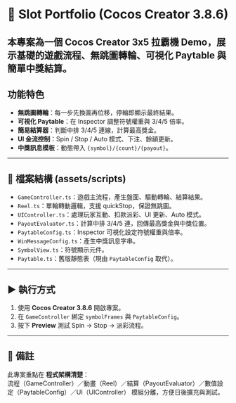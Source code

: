 # 🎰 Slot Portfolio (Cocos Creator 3.8.6)

本專案為一個 **Cocos Creator 3x5 拉霸機 Demo**，展示基礎的遊戲流程、無跳圖轉輪、可視化 Paytable 與簡單中獎結算。  
---

## 功能特色
- **無跳圖轉輪**：每一步先換圖再位移，停輪即顯示最終結果。
- **可視化 Paytable**：在 Inspector 調整符號權重與 3/4/5 倍率。
- **簡易結算器**：判斷中排 3/4/5 連線，計算最高獎金。
- **UI 金流控制**：Spin / Stop / Auto 模式、下注、餘額更新。
- **中獎訊息模板**：動態帶入 `{symbol}/{count}/{payout}`。

---

## 📂 檔案結構 (assets/scripts)
- `GameController.ts`：遊戲主流程，產生盤面、驅動轉輪、結算結果。
- `Reel.ts`：單輪轉動邏輯，支援 quickStop，保證無跳圖。
- `UIController.ts`：處理玩家互動、扣款派彩、UI 更新、Auto 模式。
- `PayoutEvaluator.ts`：計算中排 3/4/5 連，回傳最高獎金與中獎位置。
- `PaytableConfig.ts`：Inspector 可視化設定符號權重與倍率。
- `WinMessageConfig.ts`：產生中獎訊息字串。
- `SymbolView.ts`：符號顯示元件。
- `Paytable.ts`：舊版靜態表（現由 `PaytableConfig` 取代）。

---

## ▶️ 執行方式
1. 使用 **Cocos Creator 3.8.6** 開啟專案。  
2. 在 `GameController` 綁定 `symbolFrames` 與 `PaytableConfig`。  
3. 按下 **Preview** 測試 Spin → Stop → 派彩流程。  

---

## 🙌 備註
此專案重點在 **程式架構清楚**：  
流程（GameController）／動畫（Reel）／結算（PayoutEvaluator）／數值設定（PaytableConfig）／UI（UIController） 模組分離，方便日後擴充與測試。
